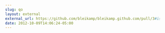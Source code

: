 ```yaml
---
slug: qo
layout: external
external_url: https://github.com/bleikamp/bleikamp.github.com/pull/3#issuecomment-9274820
date: 2012-10-09T14:06:24-05:00
---
```

